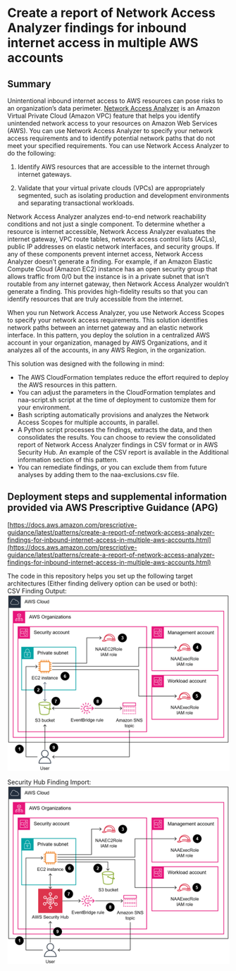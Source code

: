 # **Create a report of Network Access Analyzer findings for inbound internet access in multiple AWS accounts**

## Summary

Unintentional inbound internet access to AWS resources can pose risks to an organization’s data perimeter. [Network Access Analyzer](https://docs.aws.amazon.com/vpc/latest/network-access-analyzer/what-is-network-access-analyzer.html) is an Amazon Virtual Private Cloud (Amazon VPC) feature that helps you identify unintended network access to your resources on Amazon Web Services (AWS). You can use Network Access Analyzer to specify your network access requirements and to identify potential network paths that do not meet your specified requirements. You can use Network Access Analyzer to do the following:

1. Identify AWS resources that are accessible to the internet through internet gateways.

2. Validate that your virtual private clouds (VPCs) are appropriately segmented, such as isolating production and development environments and separating transactional workloads.

Network Access Analyzer analyzes end-to-end network reachability conditions and not just a single component. To determine whether a resource is internet accessible, Network Access Analyzer evaluates the internet gateway, VPC route tables, network access control lists (ACLs), public IP addresses on elastic network interfaces, and security groups. If any of these components prevent internet access, Network Access Analyzer doesn’t generate a finding. For example, if an Amazon Elastic Compute Cloud (Amazon EC2) instance has an open security group that allows traffic from 0/0 but the instance is in a private subnet that isn’t routable from any internet gateway, then Network Access Analyzer wouldn’t generate a finding. This provides high-fidelity results so that you can identify resources that are truly accessible from the internet.  

When you run Network Access Analyzer, you use Network Access Scopes to specify your network access requirements. This solution identifies network paths between an internet gateway and an elastic network interface. In this pattern, you deploy the solution in a centralized AWS account in your organization, managed by AWS Organizations, and it analyzes all of the accounts, in any AWS Region, in the organization.  

This solution was designed with the following in mind:

- The AWS CloudFormation templates reduce the effort required to deploy the AWS resources in this pattern.
- You can adjust the parameters in the CloudFormation templates and naa-script.sh script at the time of deployment to customize them for your environment.
- Bash scripting automatically provisions and analyzes the Network Access Scopes for multiple accounts, in parallel.
- A Python script processes the findings, extracts the data, and then consolidates the results. You can choose to review the consolidated report of Network Access Analyzer findings in CSV format or in AWS Security Hub. An example of the CSV report is available in the Additional information section of this pattern.
- You can remediate findings, or you can exclude them from future analyses by adding them to the naa-exclusions.csv file.

## **Deployment steps and supplemental information provided via AWS Prescriptive Guidance (APG)**

[https://docs.aws.amazon.com/prescriptive-guidance/latest/patterns/create-a-report-of-network-access-analyzer-findings-for-inbound-internet-access-in-multiple-aws-accounts.html](https://docs.aws.amazon.com/prescriptive-guidance/latest/patterns/create-a-report-of-network-access-analyzer-findings-for-inbound-internet-access-in-multiple-aws-accounts.html)

​The code in this repository helps you set up the following target architectures (Either finding delivery option can be used or both):  
​
CSV Finding Output:
![TargetArchitectureDiagramOption1](docs/images/NAAArchitectureOption01.png)

Security Hub Finding Import:
![TargetArchitectureDiagramOption2](docs/images/NAAArchitectureOption02.png)
